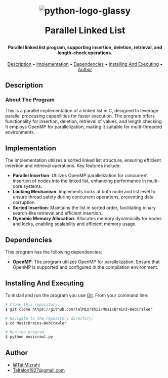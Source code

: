 <h1 align="center">
  
  ![python-logo-glassy](https://user-images.githubusercontent.com/103560553/204082228-92a30920-ca99-4517-9b9d-c3ab44d42a0b.png)

  Parallel Linked List
  <br>
</h1>

<h4 align="center"> Parallel linked list program, supporting insertion, deletion, retrieval, and length-check operations. </h4>

<p align="center">
  <a href="#description">Description</a> •
  <a href="#implementation">Implementation</a> •
  <a href="#dependencies">Dependencies</a> •
  <a href="#installing-and-executing">Installing And Executing</a> •
  <a href="#author">Author</a> 
</p>

## Description

### About The Program

This is a parallel implementation of a linked list in C, designed to leverage parallel processing capabilities for faster execution. The program offers functionality for insertion, deletion, retrieval of values, and length checking. It employs OpenMP for parallelization, making it suitable for multi-threaded environments.

## Implementation

The implementation utilizes a sorted linked list structure, ensuring efficient insertion and retrieval operations. Key features include:

- **Parallel Insertion**: Utilizes OpenMP parallelization for concurrent insertion of nodes into the linked list, enhancing performance in multi-core systems.
- **Locking Mechanism**: Implements locks at both node and list level to ensure thread safety during concurrent operations, preventing data corruption.
- **Sorted Insertion**: Maintains the list in sorted order, facilitating binary search-like retrieval and efficient insertion.
- **Dynamic Memory Allocation**: Allocates memory dynamically for nodes and locks, enabling scalability and efficient memory usage.

## Dependencies

This program has the following dependencies:

- **OpenMP**: The program utilizes OpenMP for parallelization. Ensure that OpenMP is supported and configured in the compilation environment.

## Installing And Executing

To install and run the program you use [Git](https://git-scm.com). From your command line:

```bash
# Clone this repository.
$ git clone https://github.com/TalMizrahii/MusicBrains-WebCralwer

# Navigate to the repository directory:
$ cd MusicBrains-WebCrawler

# Run the program
$ python musicrawl.py
```
## Author

* [@Tal Mizrahi](https://github.com/TalMizrahii)
* Taltalon1927@gmail.com
